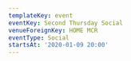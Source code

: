 ```yaml
---
templateKey: event
eventKey: Second Thursday Social
venueForeignKey: HOME MCR
eventType: Social
startsAt: '2020-01-09 20:00'
---
```

